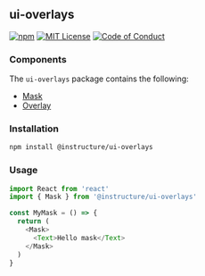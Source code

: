## ui-overlays

[![npm][npm]][npm-url]
[![MIT License][license-badge]][license]
[![Code of Conduct][coc-badge]][coc]

### Components

The `ui-overlays` package contains the following:

- [Mask](Mask)
- [Overlay](Overlay)

### Installation

```sh
npm install @instructure/ui-overlays
```

### Usage

```js
import React from 'react'
import { Mask } from '@instructure/ui-overlays'

const MyMask = () => {
  return (
    <Mask>
      <Text>Hello mask</Text>
    </Mask>
  )
}
```

[npm]: https://img.shields.io/npm/v/@instructure/ui-overlays.svg
[npm-url]: https://npmjs.com/package/@instructure/ui-overlays
[license-badge]: https://img.shields.io/npm/l/instructure-ui.svg?style=flat-square
[license]: https://github.com/instructure/instructure-ui/blob/master/LICENSE.md
[coc-badge]: https://img.shields.io/badge/code%20of-conduct-ff69b4.svg?style=flat-square
[coc]: https://github.com/instructure/instructure-ui/blob/master/CODE_OF_CONDUCT.md
